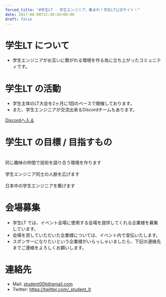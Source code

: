 ```yaml
---
forced_title: "#学生LT - 学生エンジニア、集まれ！学生LT公式サイト！"
date: 2017-08-08T22:30:45+09:00
draft: false
---
```

<div class="top-red" id="about">
<h1 class="title">学生LT について<br><span class="bottom-border-w"></span></h1>
<ul>
<li>学生エンジニアがお互いに繋がれる環境を作る為に立ち上がったコミュニティです。</li>
</ul>
</div>
<div class="top-white">
<h1 class="title">学生LT の活動<br><span class="bottom-border-r"></h1>
<ul>
<li>学生主体のLT大会を2ヶ月に1回のペースで開催しております。</li>
<li>また、学生エンジニアが交流出来るDiscordチームもあります。</li>
</ul>
<a type="button" class="btn btn-primary btn-lg alink" href="https://discord.gg/F4u9yKN">Discordへ入る</a>
</div>
<div class="top-red">
<h1 class="title">学生LT の目標 / 目指すもの<br><span class="bottom-border-w"></h1>
<div class="row">
<div class="col-md-4 goal-li"><i class="glyphicon glyphicon-comment icon fa-4x"></i><br>同じ趣味の仲間で技術を語り合う環境を作ります</div>
<div class="col-md-4 goal-li"><i class="glyphicon glyphicon-map-marker icon fa-4x"></i><br>学生エンジニア同士の人脈を広げます</div>
<div class="col-md-4 goal-li"><i class="glyphicon glyphicon-resize-small icon fa-4x"></i><br>日本中の学生エンジニアを繋げます</div>
</div>
</div>
<div class="top-white">
<h1 class="title">会場募集<br><span class="bottom-border-r"></h1>
<ul>
<li>学生LT では、イベント会場に使用する会場を提供してくれる企業様を募集しています。</li>
<li>会場を貸していただいた企業様については、イベント内で宣伝いたします。</li>
<li>スポンサーになりたいという企業様がいらっしゃいましたら、下記の連絡先までご連絡をよろしくお願いします。</li>
</ul>

<h1 class="title">連絡先<br><span class="bottom-border-r"></h1>
<ul>
<li>Mail: <a href="mailto:student00lt@gmail.com" target="_blank">student00lt@gmail.com</a></li>
<li>Twitter: <a href="https://twitter.com/_student_lt" target="_blank">https://twitter.com/_student_lt</a></li>
</ul>
</div>
